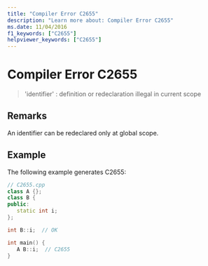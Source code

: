 ```yaml
---
title: "Compiler Error C2655"
description: "Learn more about: Compiler Error C2655"
ms.date: 11/04/2016
f1_keywords: ["C2655"]
helpviewer_keywords: ["C2655"]
---
```

# Compiler Error C2655

> 'identifier' : definition or redeclaration illegal in current scope

## Remarks

An identifier can be redeclared only at global scope.

## Example

The following example generates C2655:

```cpp
// C2655.cpp
class A {};
class B {
public:
   static int i;
};

int B::i;  // OK

int main() {
   A B::i;  // C2655
}
```

